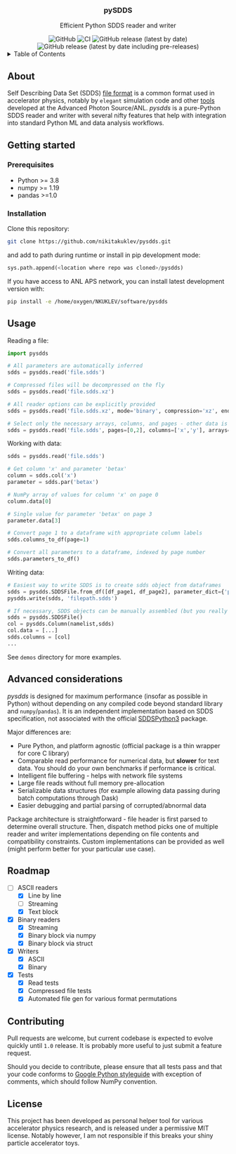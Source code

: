 <br/>
<div align="center">
  <h3 align="center">pySDDS</h3>
  <p align="center">
    Efficient Python SDDS reader and writer
  </p>
  <img alt="GitHub" src="https://img.shields.io/github/license/nikitakuklev/pysdds">
  <img alt="CI" src="https://github.com/nikitakuklev/pysdds/actions/workflows/test.yaml/badge.svg">
  <img alt="GitHub release (latest by date)" src="https://img.shields.io/github/v/release/nikitakuklev/pysdds">
  <img alt="GitHub release (latest by date including pre-releases)" src="https://img.shields.io/github/v/release/nikitakuklev/pysdds?include_prereleases&label=dev%20release">
</div>

<details>
  <summary>Table of Contents</summary>
  <ol>
    <li>
      <a href="#about">About</a>
    </li>
    <li>
      <a href="#getting-started">Getting Started</a>
      <ul>
        <li><a href="#prerequisites">Prerequisites</a></li>
        <li><a href="#installation">Installation</a></li>
      </ul>
    </li>
    <li><a href="#usage">Usage</a></li>
    <li><a href="#advanced-considerations">Advanced considerations</a></li>
    <li><a href="#roadmap">Roadmap</a></li>
    <li><a href="#version-history">Version history</a></li>
    <li><a href="#contributing">Contributing</a></li>
    <li><a href="#license">License</a></li>
  </ol>
</details>

## About
Self Describing Data Set (SDDS) [file format](https://ops.aps.anl.gov/manuals/sdds/SDDS.html) is 
a common format used in accelerator physics, notably by `elegant` simulation code and other 
[tools](https://www.aps.anl.gov/Accelerator-Operations-Physics/Software) developed at the 
Advanced Photon Source/ANL. 
_pysdds_ is a pure-Python SDDS reader and writer with several nifty features that help with 
integration into standard Python ML and data analysis workflows.

## Getting started
### Prerequisites
* Python >= 3.8
* numpy >= 1.19
* pandas >=1.0

### Installation
Clone this repository:
```bash
git clone https://github.com/nikitakuklev/pysdds.git
```
and add to path during runtime or install in pip development mode:
```python
sys.path.append(<location where repo was cloned>/pysdds)
```


If you have access to ANL APS network, you can install latest development version with:
```bash
pip install -e /home/oxygen/NKUKLEV/software/pysdds
```

## Usage
Reading a file:
```python
import pysdds

# All parameters are automatically inferred
sdds = pysdds.read('file.sdds')

# Compressed files will be decompressed on the fly
sdds = pysdds.read('file.sdds.xz')

# All reader options can be explicitly provided
sdds = pysdds.read('file.sdds.xz', mode='binary', compression='xz', endianness='little')

# Select only the necessary arrays, columns, and pages - other data is discarded without memory allocation
sdds = pysdds.read('file.sdds', pages=[0,2], columns=['x','y'], arrays=['matrix1'])
```

Working with data:
```python
sdds = pysdds.read('file.sdds')

# Get column 'x' and parameter 'betax'
column = sdds.col('x')
parameter = sdds.par('betax')

# NumPy array of values for column 'x' on page 0
column.data[0]

# Single value for parameter 'betax' on page 3
parameter.data[3]

# Convert page 1 to a dataframe with appropriate column labels
sdds.columns_to_df(page=1)

# Convert all parameters to a dataframe, indexed by page number
sdds.parameters_to_df()
```

Writing data:

```python
# Easiest way to write SDDS is to create sdds object from dataframes
sdds = pysdds.SDDSFile.from_df([df_page1, df_page2], parameter_dict={'param1': ['v0', 'v1']})
pysdds.write(sdds, 'filepath.sdds')

# If necessary, SDDS objects can be manually assembled (but you really shouldn't)
sdds = pysdds.SDDSFile()
col = pysdds.Column(namelist,sdds)
col.data = [...]
sdds.columns = [col]
...

```

See `demos` directory for more examples.

## Advanced considerations
_pysdds_ is designed for maximum performance (insofar as possible in Python) without depending on any compiled code beyond standard library and `numpy`/`pandas`). It is an independent implementation based on SDDS specification, not associated with the official [SDDSPython3](https://www.aps.anl.gov/Accelerator-Operations-Physics/Software) package.

Major differences are:
- Pure Python, and platform agnostic (official package is a thin wrapper for core C library)
- Comparable read performance for numerical data, but **slower** for text data. You should do your own benchmarks if performance is critical.
- Intelligent file buffering - helps with network file systems
- Large file reads without full memory pre-allocation
- Serializable data structures (for example allowing data passing during batch computations through Dask)
- Easier debugging and partial parsing of corrupted/abnormal data

Package architecture is straightforward - file header is first parsed to determine overall structure. Then, dispatch method picks one of multiple reader and writer implementations depending on file contents and compatibility constraints. Custom implementations can be provided as well (might perform better for your particular use case).

## Roadmap
- [ ] ASCII readers
  - [x] Line by line 
  - [ ] Streaming
  - [x] Text block
- [x] Binary readers
  - [x] Streaming
  - [x] Binary block via numpy
  - [x] Binary block via struct
- [x] Writers
  - [x] ASCII
  - [x] Binary
- [x] Tests
  - [x] Read tests
  - [x] Compressed file tests
  - [x] Automated file gen for various format permutations

## Contributing

Pull requests are welcome, but current codebase is expected to evolve quickly until `1.0` release. It is probably more useful to just submit a feature request.

Should you decide to contribute, please ensure that all tests pass and that your code conforms to [Google Python styleguide](https://google.github.io/styleguide/pyguide.html#s3.8-comments-and-docstrings) with exception of comments, which should follow NumPy convention.

## License

This project has been developed as personal helper tool for various accelerator physics research, and is released under a permissive MIT license. Notably however, I am not responsible if this breaks your shiny particle accelerator toys.

[license-url]: https://github.com/nkuklev/pysdds/blob/master/LICENSE
